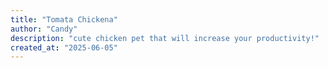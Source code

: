 ```yaml
---
title: "Tomata Chickena"
author: "Candy"
description: "cute chicken pet that will increase your productivity!"
created_at: "2025-06-05"
---
```


